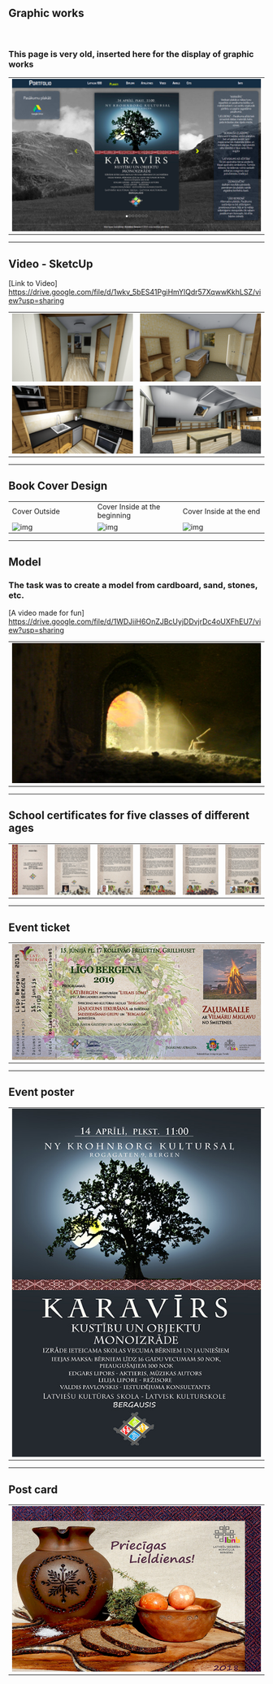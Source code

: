## Graphic works 
<br>

### This page is very old, inserted here for the display of graphic works 

<table>
  <tr>
    <td style ="width: 50%;" ><img src="https://github.com/VoltG3/AdobePortfolioGraphics/blob/master/desktop.png" alt="img"></td>
  <tr>
 </table>
 
___

## Video - SketcUp
[Link to Video] https://drive.google.com/file/d/1wkv_5bES41PgiHmYlQdr57XqwwKkhLSZ/view?usp=sharing
<table>
  <tr>
    <td style="width: 50%;"><img src="https://github.com/VoltG3/AdobePortfolioGraphics/blob/master/img/sketchup_01.png" alt="img"</td>
    <td style="width: 50%;"><img src="https://github.com/VoltG3/AdobePortfolioGraphics/blob/master/img/sketchup_2.png" alt="img"</td>
  <tr>
  <tr>
    <td style="width: 50%;"><img src="https://github.com/VoltG3/AdobePortfolioGraphics/blob/master/img/sketchup_3.png" alt="img"</td>
    <td style="width: 50%;"><img src="https://github.com/VoltG3/AdobePortfolioGraphics/blob/master/img/sketchup_4.png" alt="img"</td>
  <tr>
</table>

___
    
    
## Book Cover Design
<table>
  <tr>
    <td style="width: 33%;">Cover Outside</td>
    <td style="width: 33%;">Cover Inside at the beginning</td>
    <td style="width: 33%;">Cover Inside at the end</td>
  <tr>
  <tr>
    <td style="width: 33%;"><img src="https://github.com/VoltG3/AdobePortfolioGraphics/blob/master/img/Book_cover_outside_2.jpg" alt="img"</td>
    <td style="width: 33%;"><img src="https://github.com/VoltG3/AdobePortfolioGraphics/blob/master/img/Book_cover_inside_front.jpg" alt="img"</td>
    <td style="width: 33%;"><img src="https://github.com/VoltG3/AdobePortfolioGraphics/blob/master/img/Book_cover_Inside_end.jpg" alt="img"</td>
  <tr>
</table>
    
___
    
    
## Model
### The task was to create a model from cardboard, sand, stones, etc.
[A video made for fun] https://drive.google.com/file/d/1WDJiiH6OnZJBcUyjDDvjrDc4oUXFhEU7/view?usp=sharing
<table>
  <tr>
    <td style ="width: 100%;" ><img src="https://github.com/VoltG3/AdobePortfolioGraphics/blob/master/img/Uzdevums_4_makets_3D_arka.jpg" alt="img"></td>
  <tr>
 </table>
 
 ___
 
    
## School certificates for five classes of different ages
<table>
  <tr>
    <td style="width: 16%;"><img src="https://github.com/VoltG3/AdobePortfolioGraphics/blob/master/img/Diplomi_0.jpg" alt="img"</td>
    <td style="width: 16%;"><img src="https://github.com/VoltG3/AdobePortfolioGraphics/blob/master/img/Diplomi_1.jpg" alt="img"</td>
    <td style="width: 16%;"><img src="https://github.com/VoltG3/AdobePortfolioGraphics/blob/master/img/Diplomi_2.jpg" alt="img"</td>
    <td style="width: 16%;"><img src="https://github.com/VoltG3/AdobePortfolioGraphics/blob/master/img/Diplomi_3.jpg" alt="img"</td>
    <td style="width: 16%;"><img src="https://github.com/VoltG3/AdobePortfolioGraphics/blob/master/img/Diplomi_4.jpg" alt="img"</td>
    <td style="width: 16%;"><img src="https://github.com/VoltG3/AdobePortfolioGraphics/blob/master/img/Diplomi_5.jpg" alt="img"</td>
  <tr>
</table>
 
___
 
    
## Event ticket
<table>
  <tr>
    <td style="width: 100%;"><img src="https://github.com/VoltG3/AdobePortfolioGraphics/blob/master/img/Plakati_7_2019_Ligo.jpg" alt="img"</td>
  <tr>
</table>
 
    
___
 
    
## Event poster
<table>
  <tr>
    <td style="width: 100%;"><img src="https://github.com/VoltG3/AdobePortfolioGraphics/blob/master/img/Plakati_1_2018_Karavirs.jpg" alt="img"</td>
  <tr>
</table>     
 
    
___
 
    
## Post card
<table>
  <tr>
    <td style="width: 100%;"><img src="https://github.com/VoltG3/AdobePortfolioGraphics/blob/master/img/Atklatne_1_lieldienu_2018.jpg" alt="img"</td>
  <tr>
</table>

